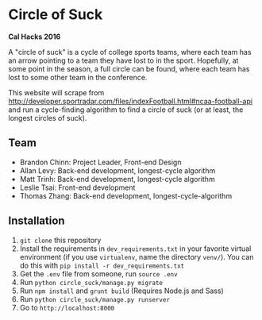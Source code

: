 Circle of Suck
==============

**Cal Hacks 2016**

A "circle of suck" is a cycle of college sports teams, where each team has an arrow pointing to a team they have lost to in the sport. Hopefully, at some point in the season, a full circle can be found, where each team has lost to some other team in the conference.

This website will scrape from http://developer.sportradar.com/files/indexFootball.html#ncaa-football-api and run a cycle-finding algorithm to find a circle of suck (or at least, the longest circles of suck).

Team
----

- Brandon Chinn: Project Leader, Front-end Design
- Allan Levy: Back-end development, longest-cycle algorithm
- Matt Trinh: Back-end development, longest-cycle algorithm
- Leslie Tsai: Front-end development
- Thomas Zhang: Back-end development, longest-cycle-algorithm

Installation
------------

1. `git clone` this repository
1. Install the requirements in `dev_requirements.txt` in your favorite virtual environment (if you use `virtualenv`, name the directory `venv/`). You can do this with `pip install -r dev_requirements.txt`
1. Get the `.env` file from someone, run `source .env`
1. Run `python circle_suck/manage.py migrate`
1. Run `npm install` and `grunt build` (Requires Node.js and Sass)
1. Run `python circle_suck/manage.py runserver`
1. Go to `http://localhost:8000`
